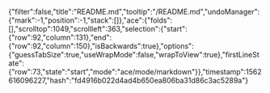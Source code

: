 {"filter":false,"title":"README.md","tooltip":"/README.md","undoManager":{"mark":-1,"position":-1,"stack":[]},"ace":{"folds":[],"scrolltop":1049,"scrollleft":363,"selection":{"start":{"row":92,"column":131},"end":{"row":92,"column":150},"isBackwards":true},"options":{"guessTabSize":true,"useWrapMode":false,"wrapToView":true},"firstLineState":{"row":73,"state":"start","mode":"ace/mode/markdown"}},"timestamp":1562616096227,"hash":"fd4916b022d4ad4b650ea806ba31d86c3ac5289a"}